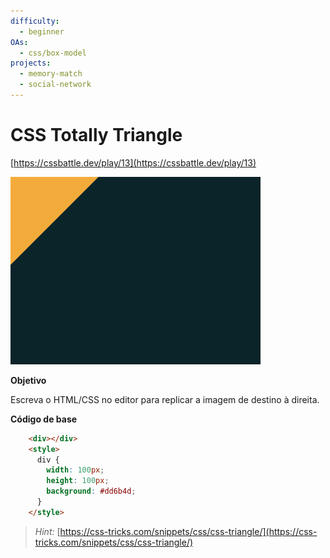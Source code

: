 ```yaml
---
difficulty:
  - beginner
OAs:
  - css/box-model
projects:
  - memory-match
  - social-network
---
```


# CSS Totally Triangle

[https://cssbattle.dev/play/13](https://cssbattle.dev/play/13)

![CSS Totally Triangle](css_totally-triangle.png)

__Objetivo__

Escreva o HTML/CSS no editor para replicar a imagem de destino à direita.

__Código de base__

```html
    <div></div>
    <style>
      div {
        width: 100px;
        height: 100px;
        background: #dd6b4d;
      }
    </style>
```

> *Hint:* [https://css-tricks.com/snippets/css/css-triangle/](https://css-tricks.com/snippets/css/css-triangle/)
